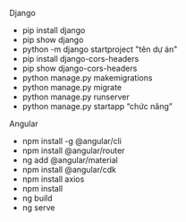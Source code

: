 Django
- pip install django
- pip show django
- python -m django startproject "tên dự án"
- pip install django-cors-headers
- pip show django-cors-headers
- python manage.py makemigrations
- python manage.py migrate
- python manage.py runserver
- python manage.py startapp “chức năng”

Angular
- npm install -g @angular/cli
- npm install @angular/router
- ng add @angular/material
- npm install @angular/cdk
- npm install axios
- npm install
- ng build
- ng serve
